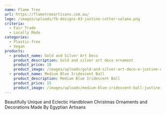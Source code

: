 ```yaml
---
name: Flame Tree
url: https://flametreeartisans.com.au/
logo: /images/uploads/fb-designs-03-justine-cotter-salama.png
criteria:
  - Fair Trade
  - Locally Made
categories:
  - Plastic-free
  - Vegan
products:
  - product_name: Gold and Silver Art Deco
    product_description: Gold and silver art deco ornament
    product_price: 18
    product_image: /images/uploads/gold-and-silver-art-deco-e-justine-cotter-salama.jpg
  - product_name: Medium Blue Iridescent Ball
    product_description: Medium Blue Iridescent Ball
    product_price: 15
    product_image: /images/uploads/medium-blue-iridescent-ball-justine-cotter-salama.jpg
---
```


Beautifully Unique and Eclectic Handblown Christmas Ornaments and Decorations Made By Egyptian Artisans

